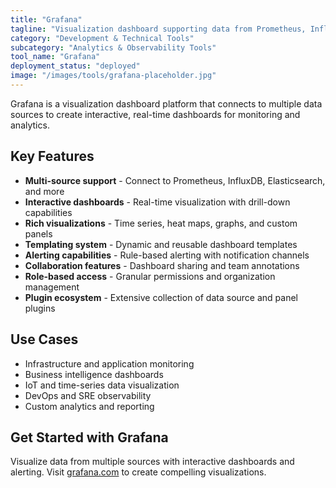 ```yaml
---
title: "Grafana"
tagline: "Visualization dashboard supporting data from Prometheus, InfluxDB, and other sources"
category: "Development & Technical Tools"
subcategory: "Analytics & Observability Tools"
tool_name: "Grafana"
deployment_status: "deployed"
image: "/images/tools/grafana-placeholder.jpg"
---
```

Grafana is a visualization dashboard platform that connects to multiple data sources to create interactive, real-time dashboards for monitoring and analytics.

## Key Features

- **Multi-source support** - Connect to Prometheus, InfluxDB, Elasticsearch, and more
- **Interactive dashboards** - Real-time visualization with drill-down capabilities
- **Rich visualizations** - Time series, heat maps, graphs, and custom panels
- **Templating system** - Dynamic and reusable dashboard templates
- **Alerting capabilities** - Rule-based alerting with notification channels
- **Collaboration features** - Dashboard sharing and team annotations
- **Role-based access** - Granular permissions and organization management
- **Plugin ecosystem** - Extensive collection of data source and panel plugins

## Use Cases

- Infrastructure and application monitoring
- Business intelligence dashboards
- IoT and time-series data visualization
- DevOps and SRE observability
- Custom analytics and reporting

## Get Started with Grafana

Visualize data from multiple sources with interactive dashboards and alerting. Visit [grafana.com](https://grafana.com) to create compelling visualizations.